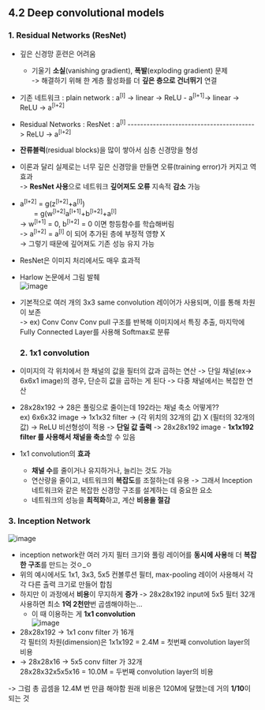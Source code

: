 ## 4.2 Deep convolutional models

### 1. Residual Networks (ResNet) 

- 깊은 신경망 훈련은 어려움
	- 기울기 **소실**(vanishing gradient), **폭발**(exploding gradient) 문제  
	  -> 해결하기 위해 한 계층 활성화를 더 **깊은 층으로 건너뛰기** 연결
- 기존 네트워크 : plain network : a<sup>[l]</sup> -> linear -> ReLU - a<sup>[l+1]</sup>-> linear -> ReLU -> a<sup>[l+2]</sup>
- Residual Networks : ResNet : a<sup>[l]</sup> ----------------------------------------> ReLU -> a<sup>[l+2]</sup>

- **잔류블럭**(residual blocks)을 많이 쌓아서 심층 신경망을 형성

- 이론과 달리 실제로는 너무 깊은 신경망을 만들면 오류(training error)가 커지고 역효과  
  -> **ResNet 사용**으로 네트워크 **깊어져도 오류** 지속적 **감소** 가능


- a<sup>[l+2]</sup> = g(z<sup>[l+2]</sup>+a<sup>[l]</sup>)  
　　= g(w<sup>[l+2]</sup>a<sup>[l+1]</sup>+b<sup>[l+2]</sup>+a<sup>[l]</sup>   
  -> w<sup>[l+1]</sup> = 0, b<sup>[l+2]</sup> = 0 이면 항등함수를 학습해버림  
  -> a<sup>[l+2]</sup> = a<sup>[l]</sup> 이 되어 추가된 층에 부정적 영향 X  
  -> 그렇기 때문에 깊어져도 기존 성능 유지 가능
  
- ResNet은 이미지 처리에서도 매우 효과적
- Harlow 논문에서 그림 발췌  
  ![image](https://github.com/user-attachments/assets/937b0a99-c302-4988-91ad-c205b3cbe3e8)
- 기본적으로 여러 개의 3x3 same convolution 레이어가 사용되며, 이를 통해 차원이 보존  
  -> ex) Conv Conv Conv pull 구조를 반복해 이미지에서 특징 추출, 마지막에 Fully Connected Layer를 사용해 Softmax로 분류

  ### 2. 1x1 convolution
-  이미지의 각 위치에서 한 채널의 값을 필터의 값과 곱하는 연산
  -> 단일 채널(ex-> 6x6x1 image)의 경우, 단순히 값을 곱하는 게 된다
  -> 다중 채널에서는 복잡한 연산

- 28x28x192 -> 28은 풀링으로 줄이는데 192라는 채널 축소 어떻게??  
  ex)  6x6x32 image -> 1x1x32 filter -> (각 위치의 32개의 값) X (필터의 32개의 값) -> ReLU 비선형성이 적용 -> **단일 값 출력**
  -> 28x28x192 image - **1x1x192 filter 를 사용해서 채널을 축소**할 수 있음

- 1x1 convolution의 **효과**
  - **채널 수**를 줄이거나 유지하거나, 늘리는 것도 가능
  - 연산량을 줄이고, 네트워크의 **복잡도**를 조절하는데 유용
    -> 그래서 Inception 네트워크와 같은 복잡한 신경망 구조를 설계하는 데 중요한 요소
  - 네트워크의 성능을 **최적화**하고, 계산 **비용을 절감**
 
### 3. Inception Network

![image](https://github.com/user-attachments/assets/a89f0e2f-d1a2-46ef-bf22-b12b849a1ea1)

- inception network란 여러 가지 필터 크기와 풀링 레이어를 **동시에 사용**해 더 **복잡한 구조**를 만드는 것ㅇ_ㅇ
- 위의 예시에서도 1x1, 3x3, 5x5 컨볼루션 필터, max-pooling 레이어 사용해서 각각 다른 출력 크기로 만들어 합침
- 하지만 이 과정에서 **비용**이 무지하게 **증가** -> 28x28x192 input에 5x5 필터 32개 사용하면 최소 **1억 2천만**번 곱셈해야하는...
  - 이 때 이용하는 게 **1x1 convolution**  
![image](https://github.com/user-attachments/assets/ec7648f7-e57b-4378-ad25-e2e9e87ea0e3)  
- 28x28x192 -> 1x1 conv filter 가 16개  
  각 필터의 차원(dimension)은 1x1x192 = 2.4M = 첫번째 convolution layer의 비용
- -> 28x28x16 -> 5x5 conv filter 가 32개  
  28x28x32x5x5x16 = 10.0M = 두번째 convolution layer의 비용

-> 그럼 총 곱셈을 12.4M 번 만큼 해야함 원래 비용은 120M에 달했는데 거의 **1/10**이 되는 것 
